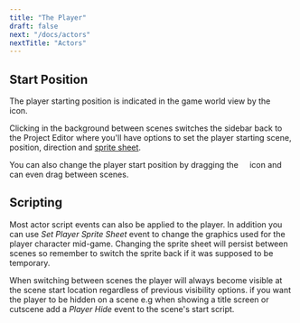 ```yaml
---
title: "The Player"
draft: false
next: "/docs/actors"
nextTitle: "Actors"
---
```


## Start Position

The player starting position is indicated in the game world view by the <img src="/img/screenshots/player-start.png" style="height:12px"/> icon.

Clicking in the background between scenes switches the sidebar back to the Project Editor where you'll have options to set the player starting scene, position, direction and [sprite sheet](/docs/sprites).

You can also change the player start position by dragging the <img src="/img/screenshots/player-start.png" style="height:12px"/> icon and can even drag between scenes.

## Scripting

Most actor script events can also be applied to the player. In addition you can use _Set Player Sprite Sheet_ event to change the graphics used for the player character mid-game. Changing the sprite sheet will persist between scenes so remember to switch the sprite back if it was supposed to be temporary.

When switching between scenes the player will always become visible at the scene start location regardless of previous visibility options. if you want the player to be hidden on a scene e.g when showing a title screen or cutscene add a _Player Hide_ event to the scene's start script.
